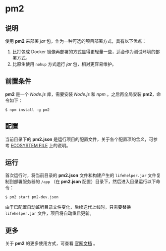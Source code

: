 # pm2

## 说明

使用 **pm2** 来部署 *jar* 包，作为一种可选的项目部署方式，具有以下优点：

1. 比打包成 Docker 镜像再部署的方式显得更轻量一些，适合作为测试环境的部署方式。
2. 比原生使用 `nohup` 方式运行 *jar* 包，相对更容易维护。

## 前置条件

**pm2** 是一个 *Node.js* 库，需要安装 *Node.js* 和 *npm* 。之后再全局安装 **pm2**，命令如下：

```shell
$ npm install -g pm2
```

## 配置

当前目录下的 **pm2.json**
是运行项目的配置文件，关于各个配置项的含义，可参考 [ECOSYSTEM FILE](https://pm2.keymetrics.io/docs/usage/application-declaration/)
上的说明。

## 运行

首次运行时，将当前目录的 **pm2.json** 文件和构建产生的 `lifehelper.jar` 文件复制到部署服务器的 `/app` （在 **pm2.json**
配置）目录下，然后进入目录运行以下命令：

```shell
$ pm2 start pm2-dev.json
```

由于已配置自动监听目录文件变化，后续迭代上线时，只需要替换 `lifehelper.jar` 文件，项目将自动重启更新。

## 更多

关于 **pm2** 的更多使用方式，可查看 [官网文档](https://pm2.keymetrics.io/docs/usage/quick-start/) 。
